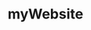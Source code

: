 ---
title: myWebsite
name: myWebsite
desc: Ich wollte eine einfache und erweiterbare Möglichkeit, meine Portfolio-Stücke zu hosten. Ich wollte nicht jedes Mal in den Code zurückkehren, wenn ich ein Projekt hinzufügen wollte. Also habe ich mich nach einer CMS-Lösung umgesehen.
descSmall: Ich wollte eine einfache und erweiterbare Möglichkeit, meine Portfolio-Stücke zu hosten. 
category: [Frontend]
language: [Vue.js, HTML5, CSS3, SASS]
framework: [Nuxt.js]
datum: 2022
img:
link: https://github.com/JoKraken/myWebsite
---
